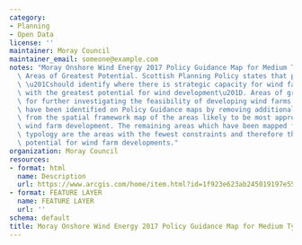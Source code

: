 ```yaml
---
category:
- Planning
- Open Data
license: ''
maintainer: Moray Council
maintainer_email: someone@example.com
notes: "Moray Onshore Wind Energy 2017 Policy Guidance Map for Medium Typologies (Moray)\
  \ Areas of Greatest Potential. Scottish Planning Policy states that planning authorities\
  \ \u201Cshould identify where there is strategic capacity for wind farms, and areas\
  \ with the greatest potential for wind development\u201D. Areas of greatest scope\
  \ for further investigating the feasibility of developing wind farms. These areas\
  \ have been identified on Policy Guidance maps by removing additional constraints\
  \ from the spatial framework map of the areas likely to be most appropriate for\
  \ wind farm development. The remaining areas which have been mapped for each development\
  \ typology are the areas with the fewest constraints and therefore the greatest\
  \ potential for wind farm developments."
organization: Moray Council
resources:
- format: html
  name: Description
  url: https://www.arcgis.com/home/item.html?id=1f923e623ab245019197e556c1a31daf
- format: FEATURE LAYER
  name: FEATURE LAYER
  url: ''
schema: default
title: Moray Onshore Wind Energy 2017 Policy Guidance Map for Medium Typologies (Moray)
---
```

